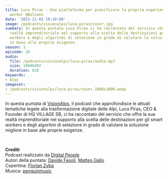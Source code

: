 ```yaml
---
title: Luca Piras - Una piattaforma per pianificare la propria esperienza da smart
  worker @Bolzano
date: '2022-11-03 19:10:00'
image: /podcasts/visionalps/luca-piras/cover.jpg
summary: In questa puntata Luca Piras ci ha raccontato del servizio che offre la sua
  realtà imprenditoriale nel supporto alla scelta delle destinazioni per gli smart
  workers e degli algoritmi di selezione in grado di valutare la soluzione migliore
  in base alle proprie esigenze.
season: 1
episode: 26
audio:
  file: /podcasts/visionalps/luca-piras/audio.mp3
  size: 10046402
  duration: 628
keywords:
- Alpi
imageset:
- /podcasts/visionalps/luca-piras/cover.1000x1000.webp
---
```


In questa puntata di [VisionAlps](https://www.visionalps.com/), il podcast che approfondisce le attuali tematiche legate alla trasformazione digitale delle Alpi, Luca Piras, CEO & Founder di HQ VILLAGE SB, ci ha raccontato del servizio che offre la sua realtà imprenditoriale nel supporto alla scelta delle destinazioni per gli smart workers e degli algoritmi di selezione in grado di valutare la soluzione migliore in base alle proprie esigenze.

<br>

**Crediti**<br>
Podcast realizzato da [Digital People](https://w3id.org/digitalpeople)<br>
Autori della puntata: [Davide Fasoli](https://www.linkedin.com/in/davide-fasoli-2b3246179/), [Matteo Gallo](https://www.linkedin.com/in/matteo-gallo-4a5ab31a8/)<br>
Copertina: [Florian Zyba](https://www.linkedin.com/in/florian-zyba/)<br>
Musica: [penguinmusic](https://pixabay.com/users/penguinmusic-24940186/)